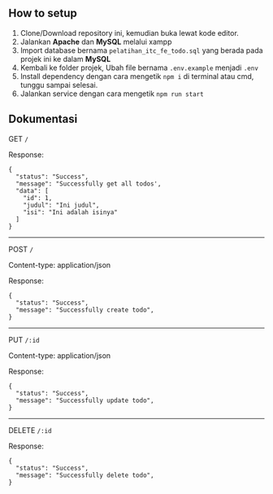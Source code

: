 ## How to setup

1. Clone/Download repository ini, kemudian buka lewat kode editor.
2. Jalankan **Apache** dan **MySQL** melalui xampp
3. Import database bernama `pelatihan_itc_fe_todo.sql` yang berada pada projek ini ke dalam **MySQL**
4. Kembali ke folder projek, Ubah file bernama `.env.example` menjadi `.env`
5. Install dependency dengan cara mengetik `npm i` di terminal atau cmd, tunggu sampai selesai.
6. Jalankan service dengan cara mengetik `npm run start`

## Dokumentasi

GET `/`

Response:

```
{
  "status": "Success",
  "message": "Successfully get all todos',
  "data": [
    "id": 1,
    "judul": "Ini judul",
    "isi": "Ini adalah isinya"
  ]
}
```

---

POST `/`

Content-type: application/json

Response:
```
{
  "status": "Success",
  "message": "Successfully create todo",
}
```

---

PUT `/:id`

Content-type: application/json

Response:

```
{
  "status": "Success",
  "message": "Successfully update todo",
}
```

---

DELETE `/:id`

Response:

```
{
  "status": "Success",
  "message": "Successfully delete todo",
}
```

